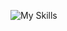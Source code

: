 ![My Skills](https://skillicons.dev/icons?i=arch,js,html,css,discord,idea,debian,kali,linux,docker,git,github,gmail,gradle,gtk,java,js,neovim,vim,npm,obsidian,ps,powershell,pr,pycharm,py,qt,raspberrypi,svg,tailwind,ubuntu,unity,visualstudio,vscode,ae,au,bash,c,cs,cpp,clion,cmake)

